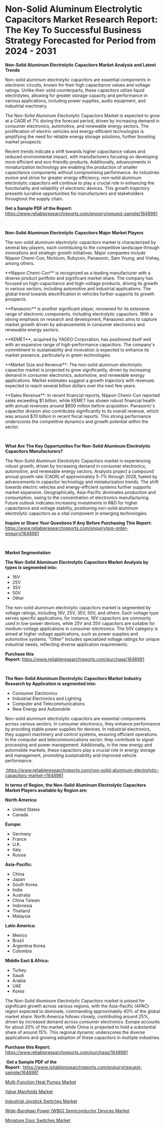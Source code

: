 <p><h1>Non-Solid Aluminum Electrolytic Capacitors Market Research Report: The Key To Successful Business Strategy Forecasted for Period from 2024 - 2031</h1></p><p><strong>Non-Solid Aluminum Electrolytic Capacitors Market Analysis and Latest Trends</strong></p>
<p><p>Non-solid aluminum electrolytic capacitors are essential components in electronic circuits, known for their high capacitance values and voltage ratings. Unlike their solid counterparts, these capacitors utilize liquid electrolytes, allowing for greater storage capacity and performance in various applications, including power supplies, audio equipment, and industrial machinery.</p><p>The Non-Solid Aluminum Electrolytic Capacitors Market is expected to grow at a CAGR of 7% during the forecast period, driven by increasing demand in consumer electronics, automotive, and renewable energy sectors. The proliferation of electric vehicles and energy-efficient technologies is amplifying the need for reliable energy storage solutions, further boosting market prospects.</p><p>Recent trends indicate a shift towards higher capacitance values and reduced environmental impact, with manufacturers focusing on developing more efficient and eco-friendly products. Additionally, advancements in miniaturization technology are enabling the production of smaller capacitance components without compromising performance. As industries evolve and strive for greater energy efficiency, non-solid aluminum electrolytic capacitors will continue to play a crucial role in enhancing the functionality and reliability of electronic devices. This growth trajectory presents lucrative opportunities for manufacturers and stakeholders throughout the supply chain.</p></p>
<p><strong>Get a Sample PDF of the Report:&nbsp;</strong> <a href="https://www.reliableresearchreports.com/enquiry/request-sample/1648981?utm_campaign=3&utm_medium=2&utm_source=Github&utm_content=ia&utm_term=15102024&utm_id=non-solid-aluminum-electrolytic-capacitors">https://www.reliableresearchreports.com/enquiry/request-sample/1648981</a></p>
<p>&nbsp;</p>
<p><strong>Non-Solid Aluminum Electrolytic Capacitors Major Market Players</strong></p>
<p><p>The non-solid aluminum electrolytic capacitors market is characterized by several key players, each contributing to the competitive landscape through innovations and strategic growth initiatives. Major companies include Nippon Chemi-Con, Nichicon, Rubycon, Panasonic, Sam Young, and Vishay, among others.</p><p>**Nippon Chemi-Con** is recognized as a leading manufacturer with a diverse product portfolio and significant market share. The company has focused on high-capacitance and high-voltage products, driving its growth in various sectors, including automotive and industrial applications. The global trend towards electrification in vehicles further supports its growth prospects.</p><p>**Panasonic** is another significant player, renowned for its extensive range of electronic components, including electrolytic capacitors. With a strong emphasis on research and development, Panasonic aims to capture market growth driven by advancements in consumer electronics and renewable energy sectors.</p><p>**KEMET**, acquired by YAGEO Corporation, has positioned itself well with an expansive range of high-performance capacitors. The company's commitment to sustainability and innovation is expected to enhance its market presence, particularly in green technologies.</p><p>**Market Size and Revenue**: The non-solid aluminum electrolytic capacitor market is projected to grow significantly, driven by increasing demand in consumer electronics, automotive, and renewable energy applications. Market estimates suggest a growth trajectory with revenues expected to reach several billion dollars over the next few years.</p><p>**Sales Revenue**: In recent financial reports, Nippon Chemi-Con reported sales exceeding $1 billion, while KEMET has shown robust financial health with annual revenues around $600 million before acquisition. Panasonic's capacitor division also contributes significantly to its overall revenue, which was around $70 billion in recent fiscal reports. This strong performance underscores the competitive dynamics and growth potential within the sector.</p></p>
<p>&nbsp;</p>
<p><strong>What Are The Key Opportunities For Non-Solid Aluminum Electrolytic Capacitors Manufacturers?</strong></p>
<p><p>The Non-Solid Aluminum Electrolytic Capacitors market is experiencing robust growth, driven by increasing demand in consumer electronics, automotive, and renewable energy sectors. Analysts project a compound annual growth rate (CAGR) of approximately 5-7% through 2028, fueled by advancements in capacitor technology and miniaturization trends. The shift towards electric vehicles and energy-efficient systems further supports market expansion. Geographically, Asia-Pacific dominates production and consumption, owing to the concentration of electronics manufacturing. Future outlook indicates increasing investments in R&D for higher capacitance and voltage stability, positioning non-solid aluminum electrolytic capacitors as a vital component in emerging technologies.</p></p>
<p><strong>Inquire or Share Your Questions If Any Before Purchasing This Report:</strong> <a href="https://www.reliableresearchreports.com/enquiry/pre-order-enquiry/1648981?utm_campaign=3&utm_medium=2&utm_source=Github&utm_content=ia&utm_term=15102024&utm_id=non-solid-aluminum-electrolytic-capacitors">https://www.reliableresearchreports.com/enquiry/pre-order-enquiry/1648981</a></p>
<p>&nbsp;</p>
<p><strong>Market Segmentation</strong></p>
<p><strong>The Non-Solid Aluminum Electrolytic Capacitors Market Analysis by types is segmented into:</strong></p>
<p><ul><li>16V</li><li>25V</li><li>35V</li><li>50V</li><li>Other</li></ul></p>
<p><p>The non-solid aluminum electrolytic capacitors market is segmented by voltage ratings, including 16V, 25V, 35V, 50V, and others. Each voltage type serves specific applications; for instance, 16V capacitors are commonly used in low-power devices, while 25V and 35V capacitors are suitable for medium-voltage applications in consumer electronics. The 50V category is aimed at higher voltage applications, such as power supplies and automotive systems. "Other" includes specialized voltage ratings for unique industrial needs, reflecting diverse application requirements.</p></p>
<p><strong>Purchase this Report:&nbsp;</strong><a href="https://www.reliableresearchreports.com/purchase/1648981?utm_campaign=3&utm_medium=2&utm_source=Github&utm_content=ia&utm_term=15102024&utm_id=non-solid-aluminum-electrolytic-capacitors">https://www.reliableresearchreports.com/purchase/1648981</a></p>
<p>&nbsp;</p>
<p><strong>The Non-Solid Aluminum Electrolytic Capacitors Market Industry Research by Application is segmented into:</strong></p>
<p><ul><li>Consumer Electronics</li><li>Industrial Electronics and Lighting</li><li>Computer and Telecommunications</li><li>New Energy and Automobile</li></ul></p>
<p><p>Non-solid aluminum electrolytic capacitors are essential components across various sectors. In consumer electronics, they enhance performance by providing stable power supplies for devices. In industrial electronics, they support machinery and control systems, ensuring efficient operations. In the computer and telecommunications sector, they contribute to signal processing and power management. Additionally, in the new energy and automobile markets, these capacitors play a crucial role in energy storage and management, promoting sustainability and improved vehicle performance.</p></p>
<p><a href="https://www.reliableresearchreports.com/non-solid-aluminum-electrolytic-capacitors-market-r1648981?utm_campaign=3&utm_medium=2&utm_source=Github&utm_content=ia&utm_term=15102024&utm_id=non-solid-aluminum-electrolytic-capacitors">&nbsp;https://www.reliableresearchreports.com/non-solid-aluminum-electrolytic-capacitors-market-r1648981</a></p>
<p><strong>In terms of Region, the Non-Solid Aluminum Electrolytic Capacitors Market Players available by Region are:</strong></p>
<p>
    <p> <strong> North America: </strong>
        <ul>
            <li>United States</li>
            <li>Canada</li>
        </ul>
        </p> 
    <p> <strong> Europe: </strong>
        <ul>
            <li>Germany</li>
            <li>France</li>
            <li>U.K.</li>
            <li>Italy</li>
            <li>Russia</li>
        </ul>
        </p> 
    <p> <strong> Asia-Pacific: </strong>
        <ul>
            <li>China</li>
            <li>Japan</li>
            <li>South Korea</li>
            <li>India</li>
            <li>Australia</li>
            <li>China Taiwan</li>
            <li>Indonesia</li>
            <li>Thailand</li>
            <li>Malaysia</li>
        </ul>
        </p> 
    <p> <strong> Latin America: </strong>
        <ul>
            <li>Mexico</li>
            <li>Brazil</li>
            <li>Argentina Korea</li>
            <li>Colombia</li>
        </ul>
        </p> 
    <p> <strong> Middle East & Africa: </strong>
        <ul>
            <li>Turkey</li>
            <li>Saudi</li>
            <li>Arabia</li>
            <li>UAE</li>
            <li>Korea</li>
        </ul>
    </p>
    </p>
<p><p>The Non-Solid Aluminum Electrolytic Capacitors market is poised for significant growth across various regions, with the Asia-Pacific (APAC) region expected to dominate, commanding approximately 40% of the global market share. North America follows closely, contributing around 25%, driven by increased demand across consumer electronics. Europe accounts for about 20% of the market, while China is projected to hold a substantial share of around 15%. This regional dynamic underscores the diverse applications and growing adoption of these capacitors in multiple industries.</p></p>
<p><strong>Purchase this Report: </strong><a href="https://www.reliableresearchreports.com/purchase/1648981?utm_campaign=3&utm_medium=2&utm_source=Github&utm_content=ia&utm_term=15102024&utm_id=non-solid-aluminum-electrolytic-capacitors">https://www.reliableresearchreports.com/purchase/1648981</a></p>
<p>&nbsp;<strong>Get a Sample PDF of the Report:&nbsp;&nbsp;</strong><a href="https://www.reliableresearchreports.com/enquiry/request-sample/1648981?utm_campaign=3&utm_medium=2&utm_source=Github&utm_content=ia&utm_term=15102024&utm_id=non-solid-aluminum-electrolytic-capacitors">https://www.reliableresearchreports.com/enquiry/request-sample/1648981</a></p>
<p><strong></strong></p>
<p><p><a href="https://www.linkedin.com/pulse/emerging-trends-multi-function-heat-pumps-market-detailed-5srke?trk=public_post_embed_feed-article-content&utm_campaign=3&utm_medium=2&utm_source=Github&utm_content=ia&utm_term=15102024&utm_id=non-solid-aluminum-electrolytic-capacitors">Multi-Function Heat Pumps Market</a></p><p><a href="https://www.linkedin.com/pulse/strategic-roadmap-global-valve-manifolds-market-insights-opportunities-nxjbe?trk=public_post_embed_feed-article-content&utm_campaign=3&utm_medium=2&utm_source=Github&utm_content=ia&utm_term=15102024&utm_id=non-solid-aluminum-electrolytic-capacitors">Valve Manifolds Market</a></p><p><a href="https://github.com/RunaHaque64/Market-Research-Report-List-1/blob/main/industrial-joystick-switches-market.md?utm_campaign=3&utm_medium=2&utm_source=Github&utm_content=ia&utm_term=15102024&utm_id=non-solid-aluminum-electrolytic-capacitors">Industrial Joystick Switches Market</a></p><p><a href="https://www.linkedin.com/pulse/global-wide-bandgap-power-wbg-semiconductor-devices-industry-pqije?trk=public_post_embed_feed-article-content&utm_campaign=3&utm_medium=2&utm_source=Github&utm_content=ia&utm_term=15102024&utm_id=non-solid-aluminum-electrolytic-capacitors">Wide-Bandgap Power (WBG) Semiconductor Devices Market</a></p><p><a href="https://github.com/nicoletavirag/Market-Research-Report-List-5/blob/main/miniature-door-switches-market.md?utm_campaign=3&utm_medium=2&utm_source=Github&utm_content=ia&utm_term=15102024&utm_id=non-solid-aluminum-electrolytic-capacitors">Miniature Door Switches Market</a></p></p>